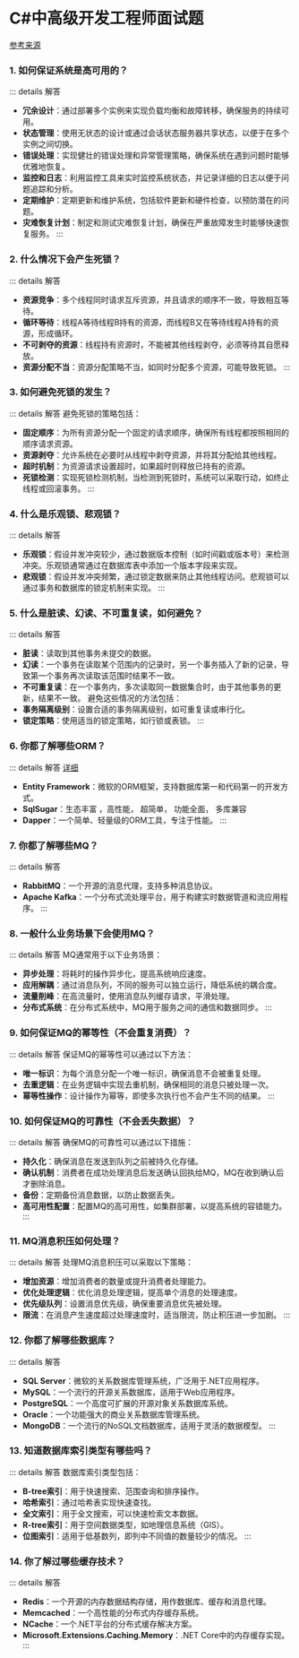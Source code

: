 # C#中高级开发工程师面试题

[参考来源](https://www.cnblogs.com/AssertionBird/p/14883227.html)

### 1. 如何保证系统是高可用的？

::: details 解答

- **冗余设计**：通过部署多个实例来实现负载均衡和故障转移，确保服务的持续可用。
- **状态管理**：使用无状态的设计或通过会话状态服务器共享状态，以便于在多个实例之间切换。
- **错误处理**：实现健壮的错误处理和异常管理策略，确保系统在遇到问题时能够优雅地恢复。
- **监控和日志**：利用监控工具来实时监控系统状态，并记录详细的日志以便于问题追踪和分析。
- **定期维护**：定期更新和维护系统，包括软件更新和硬件检查，以预防潜在的问题。
- **灾难恢复计划**：制定和测试灾难恢复计划，确保在严重故障发生时能够快速恢复服务。
:::

### 2. 什么情况下会产生死锁？

::: details 解答

- **资源竞争**：多个线程同时请求互斥资源，并且请求的顺序不一致，导致相互等待。
- **循环等待**：线程A等待线程B持有的资源，而线程B又在等待线程A持有的资源，形成循环。
- **不可剥夺的资源**：线程持有资源时，不能被其他线程剥夺，必须等待其自愿释放。
- **资源分配不当**：资源分配策略不当，如同时分配多个资源，可能导致死锁。
:::

### 3. 如何避免死锁的发生？

::: details 解答
避免死锁的策略包括：

- **固定顺序**：为所有资源分配一个固定的请求顺序，确保所有线程都按照相同的顺序请求资源。
- **资源剥夺**：允许系统在必要时从线程中剥夺资源，并将其分配给其他线程。
- **超时机制**：为资源请求设置超时，如果超时则释放已持有的资源。
- **死锁检测**：实现死锁检测机制，当检测到死锁时，系统可以采取行动，如终止线程或回滚事务。
:::

### 4. 什么是乐观锁、悲观锁？

::: details 解答

- **乐观锁**：假设并发冲突较少，通过数据版本控制（如时间戳或版本号）来检测冲突。乐观锁通常通过在数据库表中添加一个版本字段来实现。
- **悲观锁**：假设并发冲突频繁，通过锁定数据来防止其他线程访问。悲观锁可以通过事务和数据库的锁定机制来实现。
:::

### 5. 什么是脏读、幻读、不可重复读，如何避免？

::: details 解答

- **脏读**：读取到其他事务未提交的数据。
- **幻读**：一个事务在读取某个范围内的记录时，另一个事务插入了新的记录，导致第一个事务再次读取该范围时结果不一致。
- **不可重复读**：在一个事务内，多次读取同一数据集合时，由于其他事务的更新，结果不一致。
避免这些情况的方法包括：
- **事务隔离级别**：设置合适的事务隔离级别，如可重复读或串行化。
- **锁定策略**：使用适当的锁定策略，如行锁或表锁。
:::

### 6. 你都了解哪些ORM？

::: details 解答
[详细](/netopensource/library/orm)

- **Entity Framework**：微软的ORM框架，支持数据库第一和代码第一的开发方式。
- **SqlSugar**：生态丰富 ，高性能， 超简单， 功能全面， 多库兼容
- **Dapper**：一个简单、轻量级的ORM工具，专注于性能。
:::

### 7. 你都了解哪些MQ？

::: details 解答

- **RabbitMQ**：一个开源的消息代理，支持多种消息协议。
- **Apache Kafka**：一个分布式流处理平台，用于构建实时数据管道和流应用程序。
:::

### 8. 一般什么业务场景下会使用MQ？

::: details 解答
MQ通常用于以下业务场景：

- **异步处理**：将耗时的操作异步化，提高系统响应速度。
- **应用解耦**：通过消息队列，不同的服务可以独立运行，降低系统的耦合度。
- **流量削峰**：在高流量时，使用消息队列缓存请求，平滑处理。
- **分布式系统**：在分布式系统中，MQ用于服务之间的通信和数据同步。
:::

### 9. 如何保证MQ的幂等性（不会重复消费）？

::: details 解答
保证MQ的幂等性可以通过以下方法：

- **唯一标识**：为每个消息分配一个唯一标识，确保消息不会被重复处理。
- **去重逻辑**：在业务逻辑中实现去重机制，确保相同的消息只被处理一次。
- **幂等性操作**：设计操作为幂等，即使多次执行也不会产生不同的结果。
:::

### 10. 如何保证MQ的可靠性（不会丢失数据）？

::: details 解答
确保MQ的可靠性可以通过以下措施：

- **持久化**：确保消息在发送到队列之前被持久化存储。
- **确认机制**：消费者在成功处理消息后发送确认回执给MQ，MQ在收到确认后才删除消息。
- **备份**：定期备份消息数据，以防止数据丢失。
- **高可用性配置**：配置MQ的高可用性，如集群部署，以提高系统的容错能力。
:::

### 11. MQ消息积压如何处理？

::: details 解答
处理MQ消息积压可以采取以下策略：

- **增加资源**：增加消费者的数量或提升消费者处理能力。
- **优化处理逻辑**：优化消息处理逻辑，提高单个消息的处理速度。
- **优先级队列**：设置消息优先级，确保重要消息优先被处理。
- **限流**：在消息产生速度超过处理速度时，适当限流，防止积压进一步加剧。
:::

### 12. 你都了解哪些数据库？

::: details 解答

- **SQL Server**：微软的关系数据库管理系统，广泛用于.NET应用程序。
- **MySQL**：一个流行的开源关系数据库，适用于Web应用程序。
- **PostgreSQL**：一个高度可扩展的开源对象关系数据库系统。
- **Oracle**：一个功能强大的商业关系数据库管理系统。
- **MongoDB**：一个流行的NoSQL文档数据库，适用于灵活的数据模型。
:::

### 13. 知道数据库索引类型有哪些吗？

::: details 解答
数据库索引类型包括：

- **B-tree索引**：用于快速搜索、范围查询和排序操作。
- **哈希索引**：通过哈希表实现快速查找。
- **全文索引**：用于全文搜索，可以快速检索文本数据。
- **R-tree索引**：用于空间数据类型，如地理信息系统（GIS）。
- **位图索引**：适用于低基数列，即列中不同值的数量较少的情况。
:::

### 14. 你了解过哪些缓存技术？

::: details 解答

- **Redis**：一个开源的内存数据结构存储，用作数据库、缓存和消息代理。
- **Memcached**：一个高性能的分布式内存缓存系统。
- **NCache**：一个.NET平台的分布式缓存解决方案。
- **Microsoft.Extensions.Caching.Memory**：.NET Core中的内存缓存实现。
:::
